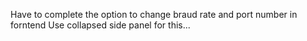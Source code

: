 Have to complete the option to change braud rate and port number in forntend
Use collapsed side panel for this...